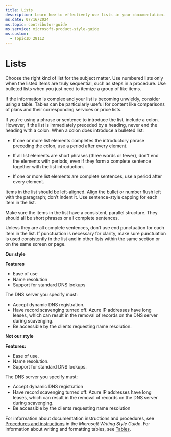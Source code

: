 ```yaml
---
title: Lists
description: Learn how to effectively use lists in your documentation. Discover when to choose numbered or bulleted lists, and how to maintain consistency and clarity in list formatting.
ms.date: 07/16/2024
ms.topic: contributor-guide
ms.service: microsoft-product-style-guide
ms.custom:
  - TopicID 28112
---
```



# Lists

Choose the right kind of list for the subject matter. Use numbered lists only when the listed items are truly sequential, such as steps in a procedure. Use bulleted lists when you just need to itemize a group of like items.

If the information is complex and your list is becoming unwieldy, consider using a table. Tables can be particularly useful for content like comparisons of plans and their corresponding services or price lists.

If you're using a phrase or sentence to introduce the list, include a colon. However, if the list is immediately preceded by a heading, never end the heading with a colon. When a colon does introduce a bulleted list:

- If one or more list elements completes the introductory phrase preceding the colon, use a period after every element.

- If all list elements are short phrases (three words or fewer), don’t end the elements with periods, even if they form a complete sentence together with the list introduction.

- If one or more list elements are complete sentences, use a period after every element.

Items in the list should be left-aligned. Align the bullet or number flush left with the paragraph; don’t indent it. Use sentence-style capping for each item in the list.

Make sure the items in the list have a consistent, parallel structure. They should all be short phrases or all complete sentences.

Unless they are all complete sentences, don’t use end punctuation for each item in the list. If punctuation is necessary for clarity, make sure punctuation is used consistently in the list and in other lists within the same section or on the same screen or page.

**Our style**  

**Features**  

- Ease of use  
- Name resolution  
- Support for standard DNS lookups  

The DNS server you specify must:

- Accept dynamic DNS registration. 
- Have record scavenging turned off. Azure IP addresses have long leases, which can result in the removal of records on the DNS server during scavenging. 
- Be accessible by the clients requesting name resolution.

**Not our style**  

**Features:**  

- Ease of use.  
- Name resolution.  
- Support for standard DNS lookups.

The DNS server you specify must:

- Accept dynamic DNS registration
- Have record scavenging turned off. Azure IP addresses have long leases, which can result in the removal of records on the DNS server during scavenging.
- Be accessible by the clients requesting name resolution

For information about documentation instructions and procedures, see [Procedures and instructions](/writing-style-guide-msft-internal/procedures-instructions) in the *Microsoft Writing Style Guide*. For information about writing and formatting tables, see [Tables](/style-guide/scannable-content/tables).